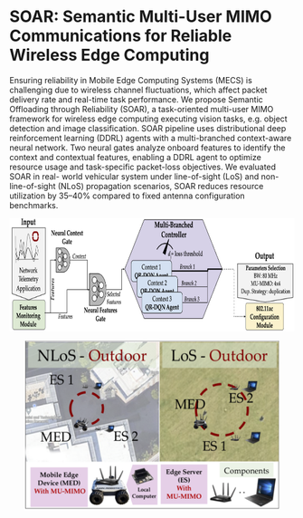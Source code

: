 # SOAR: Semantic Multi-User MIMO Communications for Reliable Wireless Edge Computing 
Ensuring reliability in Mobile Edge Computing Systems (MECS) is challenging due to wireless channel fluctuations, which affect packet delivery rate and real-time task performance.
We propose Semantic Offloading through Reliability (SOAR), a task-oriented multi-user MIMO framework for wireless edge computing executing vision tasks, e.g. object detection and image classification. SOAR pipeline uses distributional deep reinforcement learning (DDRL) agents with a multi-branched context-aware neural network. Two neural gates analyze onboard features to identify the context and contextual features, enabling a DDRL agent to optimize resource usage and task-specific packet-loss objectives. We evaluated SOAR in real- world vehicular system under line-of-sight (LoS) and non-line-of-sight (NLoS) propagation scenarios, SOAR reduces resource utilization by 35–40% compared to fixed antenna configuration benchmarks.
<p align="center">
<img src="Images/SOAR_pipeline_v2.png"
     alt="Markdown Monster icon" width="750" height="200"
     style="float: center;" />
</p>

<p align="center">
<img src="Images/SOAR-Setting.png"
     alt="Markdown Monster icon" width="450" height="300"
     style="float: center;" />
</p>
